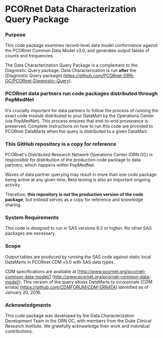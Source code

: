 # PCORnet Data Characterization Query Package

### Purpose
This code package examines record-level data model conformance against the PCORnet Common Data Model v3.0, and generates output tables of counts and frequencies.

The Data Characterization Query Package is a complement to the Diagnostic Query package. Data Characterization is run **after** the [Diagnostic Query package] (https://github.com/PCORnet-DRN-OC/PCORnet-Diagnostic-Query).

### PCORnet data partners run code packages distributed through PopMedNet
It's crucially important for data partners to follow the process of running the exact code module distributed to your DataMart by the Operations Center (via PopMedNet). This process ensures that end-to-end provenance is preserved. Complete instructions on how to run this code are provided to PCORnet DataMarts when the query is distributed to a given DataMart. 

### This GitHub repository is a copy for reference
PCORnet's Distributed Research Network Operations Center (DRN OC) is responsible for distribution of the production code package to data partners, which happens within PopMedNet.

Waves of data partner querying may result in more than one code package being active at any given time. Beta testing is also an important ongoing activity.

Therefore, **this repository is not the production version of the code package**, but instead serves as a copy for reference and knowledge sharing.

### System Requirements
This code is designed to run in SAS versions 9.3 or higher. No other SAS packages are necessary. 

### Scope
Output tables are produced by running the SAS code against static local DataMarts in PCORnet CDM v3.0 with SAS data types. 

CDM specifications are available at [http://www.pcornet.org/pcornet-common-data-model/] (http://www.pcornet.org/pcornet-common-data-model/). This version of the query allows DataMarts to incorporate [CDM errata] (https://github.com/CDMFORUM/CDM-ERRATA) identified as of January 20, 2016.

### Acknowledgments
This code package was developed by the Data Characterization Development Team in the DRN OC, with members from the Duke Clinical Research Institute. We gratefully acknowledge their work and individual contributions.
